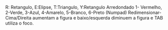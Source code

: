 R: Retangulo, E:Elipse, T:Triangulo, Y:Retangulo Arredondado
1- Vermelho, 2-Verde, 3-Azul, 4-Amarelo, 5-Branco, 6-Preto (Numpad)
Redimensionar- Cima/Direita aumentam a figura e baixo/esquerda diminuem a figura e TAB utiliza o foco.
